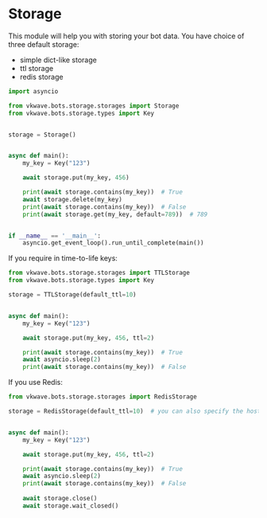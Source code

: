 # Storage

This module will help you with storing your bot data.
You have choice of three default storage:
 - simple dict-like storage
 - ttl storage
 - redis storage
 

```python
import asyncio

from vkwave.bots.storage.storages import Storage
from vkwave.bots.storage.types import Key


storage = Storage()


async def main():
    my_key = Key("123")

    await storage.put(my_key, 456)

    print(await storage.contains(my_key))  # True
    await storage.delete(my_key)
    print(await storage.contains(my_key))  # False
    print(await storage.get(my_key, default=789))  # 789


if __name__ == '__main__':
    asyncio.get_event_loop().run_until_complete(main())

```

If you require in time-to-life keys:

```python
from vkwave.bots.storage.storages import TTLStorage
from vkwave.bots.storage.types import Key

storage = TTLStorage(default_ttl=10)


async def main():
    my_key = Key("123")

    await storage.put(my_key, 456, ttl=2)

    print(await storage.contains(my_key))  # True
    await asyncio.sleep(2)
    print(await storage.contains(my_key))  # False
```

If you use Redis:

```python
from vkwave.bots.storage.storages import RedisStorage

storage = RedisStorage(default_ttl=10)  # you can also specify the host, port, db and password


async def main():
    my_key = Key("123")

    await storage.put(my_key, 456, ttl=2)

    print(await storage.contains(my_key))  # True
    await asyncio.sleep(2)
    print(await storage.contains(my_key))  # False
    
    await storage.close()
    await storage.wait_closed()
```
